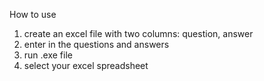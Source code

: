 How to use
1. create an excel file with two columns: question, answer
2. enter in the questions and answers
3. run .exe file
4. select your excel spreadsheet
